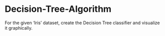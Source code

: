 # Decision-Tree-Algorithm
For the given ‘Iris’ dataset, create the Decision Tree classifier and visualize it graphically.

